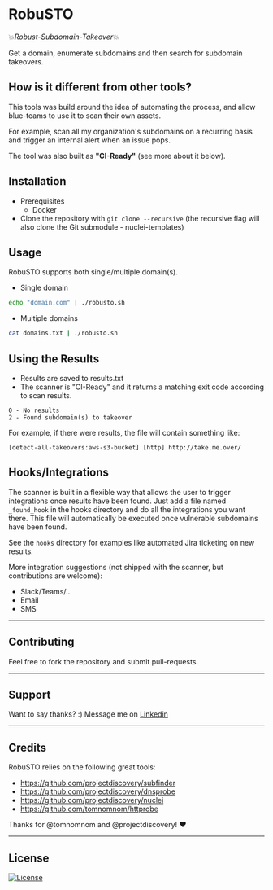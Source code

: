 # RobuSTO
:collision:*Robust-Subdomain-Takeover*:collision:

Get a domain, enumerate subdomains and then search for subdomain takeovers.

## How is it different from other tools?
This tools was build around the idea of automating the process, and allow blue-teams to use it to scan their own assets.

For example, scan all my organization's subdomains on a recurring basis and trigger an internal alert when an issue pops.

The tool was also built as **"CI-Ready"** (see more about it below).

## Installation
- Prerequisites
  - Docker
- Clone the repository with `git clone --recursive` (the recursive flag will also clone the Git submodule - nuclei-templates) 

## Usage
RobuSTO supports both single/multiple domain(s).

- Single domain
```bash
echo "domain.com" | ./robusto.sh
```

- Multiple domains
```bash
cat domains.txt | ./robusto.sh
```

## Using the Results
- Results are saved to results.txt
- The scanner is "CI-Ready" and it returns a matching exit code according to scan results.
```
0 - No results
2 - Found subdomain(s) to takeover
```

For example, if there were results, the file will contain something like:

```
[detect-all-takeovers:aws-s3-bucket] [http] http://take.me.over/
```

## Hooks/Integrations
The scanner is built in a flexible way that allows the user to trigger integrations once results have been found.
Just add a file named `_found_hook` in the hooks directory and do all the integrations you want there. This file will automatically be executed once vulnerable subdomains have been found.

See the `hooks` directory for examples like automated Jira ticketing on new results.

More integration suggestions (not shipped with the scanner, but contributions are welcome):
- Slack/Teams/..
- Email
- SMS

---
## Contributing
Feel free to fork the repository and submit pull-requests.

---

## Support

Want to say thanks? :) Message me on <a href="https://www.linkedin.com/in/reissr" target="_blank">Linkedin</a>

---

## Credits
RobuSTO relies on the following great tools:
- https://github.com/projectdiscovery/subfinder
- https://github.com/projectdiscovery/dnsprobe
- https://github.com/projectdiscovery/nuclei
- https://github.com/tomnomnom/httprobe

Thanks for @tomnomnom and @projectdiscovery! :heart:

---

## License

[![License](http://img.shields.io/:license-mit-blue.svg?style=flat-square)](http://badges.mit-license.org)
